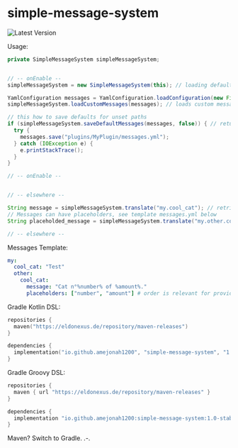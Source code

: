 # simple-message-system
![Latest Version](https://img.shields.io/nexus/r/io.github.amejonah1200/simple-message-system?label=Release&nexusVersion=3&server=https%3A%2F%2Feldonexus.de&style=for-the-badge "Latest Version")

Usage:
```java
private SimpleMessageSystem simpleMessageSystem;


// -- onEnable --
simpleMessageSystem = new SimpleMessageSystem(this); // loading defaults from template messages.yml

YamlConfiguration messages = YamlConfiguration.loadConfiguration(new File("plugins/MyPlugin/messages.yml"));
simpleMessageSystem.loadCustomMessages(messages); // loads custom messages

// this how to save defaults for unset paths
if (simpleMessageSystem.saveDefaultMessages(messages, false)) { // returns true if defaults where set, the "false" is for not overriding
  try {
    messages.save("plugins/MyPlugin/messages.yml");
  } catch (IOException e) {
    e.printStackTrace();
  }
}

// -- onEnable --


// -- elsewhere --

String message = simpleMessageSystem.translate("my.cool_cat"); // retrieving message
// Messages can have placeholders, see template messages.yml below
String placeholded_message = simpleMessageSystem.translate("my.other.cool_cat", 5, 10);

// -- elsewhere --
```
Messages Template:
```yml
my:
  cool_cat: "Test"
  other:
    cool_cat:
      message: "Cat n°%number% of %amount%."
      placeholders: ["number", "amount"] # order is relevant for providing args to translate-method!

```

Gradle Kotlin DSL:
```kotlin
repositories {
  maven("https://eldonexus.de/repository/maven-releases")
}

dependencies {
  implementation("io.github.amejonah1200", "simple-message-system", "1.0-stable")
}
```
Gradle Groovy DSL:
```groovy
repositories {
  maven { url "https://eldonexus.de/repository/maven-releases" }
}

dependencies {
  implementation "io.github.amejonah1200:simple-message-system:1.0-stable"
}
```

Maven? Switch to Gradle. .-.

